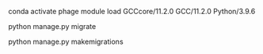 conda activate phage
module load GCCcore/11.2.0 GCC/11.2.0 Python/3.9.6


python manage.py migrate


python manage.py makemigrations